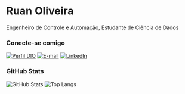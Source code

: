 # Ruan Oliveira

Engenheiro de Controle e Automação, Estudante de Ciência de Dados


### Conecte-se comigo

[![Perfil DIO](https://img.shields.io/badge/-Meu%20Perfil%20na%20DIO-30A3DC?style=for-the-badge)](https://www.dio.me/users/ruanfelipeoliveira)
[![E-mail](https://img.shields.io/badge/-Email-000?style=for-the-badge&logo=microsoft-outlook&logoColor=E94D5F)](mailto:ruanfelipeoliveira@hotmail.com)
[![LinkedIn](https://img.shields.io/badge/-LinkedIn-000?style=for-the-badge&logo=linkedin&logoColor=30A3DC)](https://www.linkedin.com/in/ruan-oliveira-942553155/)


### GitHub Stats

![GitHub Stats](https://github-readme-stats.vercel.app/api?username=ruanoliveira19&theme=transparent&bg_color=000&border_color=30A3DC&show_icons=true&icon_color=30A3DC&title_color=E94D5F&text_color=FFF)
![Top Langs](https://github-readme-stats-git-masterrstaa-rickstaa.vercel.app/api/top-langs/?username=ruanoliveira19&layout=compact&bg_color=000&border_color=30A3DC&title_color=E94D5F&text_color=FFF)
